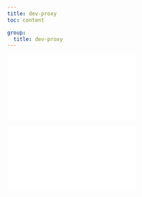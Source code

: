 ```yaml
---
title: dev-proxy
toc: content

group:
  title: dev-proxy
---
```


<embed src="../README.md" ></embed>

<embed src="../CHANGELOG.md"></embed>

<BackTop></BackTop>
